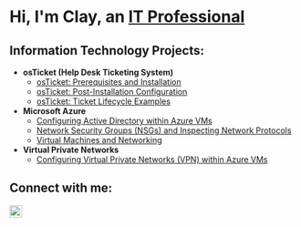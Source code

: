 <h1>Hi, I'm Clay, an <a href="https://linkedin.com/in/claywunder">IT Professional</a></h1>

<h2>Information Technology Projects:</h2>

- <b>osTicket (Help Desk Ticketing System)</b>
  - [osTicket: Prerequisites and Installation](https://github.com/ClayWunder/osticket-prereqs)
  - [osTicket: Post-Installation Configuration](https://github.com/ClayWunder/post-install-config)
  - [osTicket: Ticket Lifecycle Examples](https://github.com/ClayWunder/ticket-lifecycle)
- <b>Microsoft Azure</b>
  - [Configuring Active Directory within Azure VMs](https://github.com/ClayWunder/configure-ad)
  - [Network Security Groups (NSGs) and Inspecting Network Protocols](https://github.com/ClayWunder/azure-network-protocols)
  - [Virtual Machines and Networking](https://github.com/ClayWunder/azure-network-protocols)
- <b>Virtual Private Networks</b>
  - [Configuring Virtual Private Networks (VPN) within Azure VMs](https://github.com/ClayWunder/VPN) 
    
<h2>Connect with me:</h2>

[<img align="left" alt="claywunder | LinkedIn" width="22px" src="https://cdn.jsdelivr.net/npm/simple-icons@v3/icons/linkedin.svg" />][linkedin]

[linkedin]: https://linkedin.com/in/claywunder
